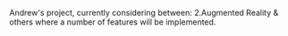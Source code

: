 Andrew's project, currently considering between: 2.Augmented Reality & others where a number of features will be implemented.  